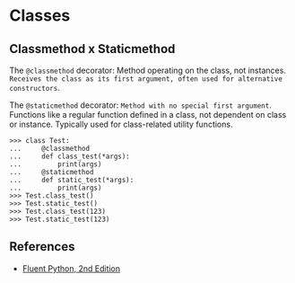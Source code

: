 # Classes

## Classmethod x Staticmethod

The `@classmethod` decorator: Method operating on the class, not instances. `Receives the class as its first argument, often used for alternative constructors`.

The `@staticmethod` decorator: `Method with no special first argument`. Functions like a regular function defined in a class, not dependent on class or instance. Typically used for class-related utility functions.

```pycon exec="1" source="console" title="class_static_example.py"
>>> class Test:
...     @classmethod
...     def class_test(*args):
...         print(args)
...     @staticmethod
...     def static_test(*args):
...         print(args)
>>> Test.class_test()
>>> Test.static_test()
>>> Test.class_test(123)
>>> Test.static_test(123)
```

## References

- [Fluent Python, 2nd Edition](https://www.oreilly.com/library/view/fluent-python-2nd/9781492056348/)
